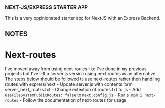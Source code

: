 ### NEXT-JS/EXPRESS STARTER APP

This is a very oppinionated starter app for NextJS with an Express Backend.

## NOTES

# Next-routes
I've moved away from using next-routes like I've done in my previous projects but I've left a server.js version using next routes as an alternative. The steps below should be followed to use next-routes rather then handling routes with express/next
    -   Update server.js with contents form server_next_routes.txt
    -   Change extention of routes.txt to .js
    -   Add `useFileSystemPublicRoutes: false` to `next.config.js`
    -   Run `$ npm i next-routes`
    -   Follow the documentation of next-routes for usage
